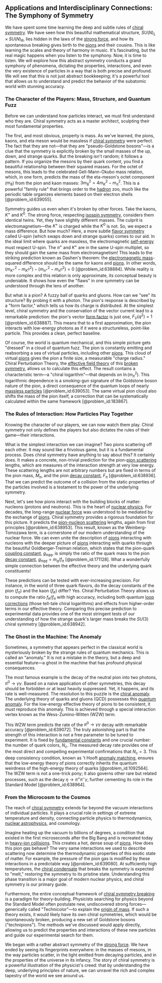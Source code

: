 ## Applications and Interdisciplinary Connections: The Symphony of Symmetry

We have spent some time learning the deep and subtle rules of [chiral symmetry](@article_id:141221). We have seen how this beautiful mathematical structure, $SU(N)_L \times SU(N)_R$, lies hidden in the laws of the [strong force](@article_id:154316), and how its spontaneous breaking gives birth to the [pions](@article_id:147429) and their cousins. This is like learning the scales and theory of harmony in music. It's fascinating, but the real magic happens when you listen to the symphony. Now, it is time to listen. We will explore how this abstract symmetry conducts a grand symphony of phenomena, dictating the properties, interactions, and even the very existence of particles in a way that is both precise and profound. We will see that this is not just abstract bookkeeping; it's a powerful tool that allows us to understand and predict the behavior of the subatomic world with stunning accuracy.

### The Character of the Players: Mass, Structure, and Quantum Fuzz

Before we can understand how particles interact, we must first understand who they are. Chiral symmetry acts as a master architect, sculpting their most fundamental properties.

The first, and most obvious, property is mass. As we've learned, the pions, kaons, and eta meson would be massless if [chiral symmetry](@article_id:141221) were perfect. The fact that they are not—that they are "pseudo-Goldstone bosons"—is a clue that the symmetry is explicitly broken by the small masses of the up, down, and strange quarks. But the breaking isn't random; it follows a pattern. If you organize the mesons by their quark content, you find a beautiful relationship between their squared masses. For the octet of mesons, this leads to the celebrated Gell-Mann-Okubo mass relation, which, in one form, predicts the mass of the eta-meson's octet component ($m_8$) from the pion and kaon masses: $3m_8^2 = 4m_K^2 - m_\pi^2$. This is a powerful "family rule" that brings order to the [hadron](@article_id:198315) zoo, much like the periodic table organizes elements based on their electron shells [@problem_id:639055].

Symmetry guides us even when it's broken by other forces. Take the kaons, $K^+$ and $K^0$. The strong force, respecting [isospin symmetry](@article_id:145569), considers them identical twins. Yet, they have slightly different masses. The culprit is electromagnetism—the $K^+$ is charged while the $K^0$ is not. So, we expect a mass difference. But how much? Here, a more subtle [flavor symmetry](@article_id:152357) called U-spin (which swaps down and strange quarks) comes to our aid. In the ideal limit where quarks are massless, the electromagnetic [self-energy](@article_id:145114) must respect U-spin. The $\pi^+$ and $K^+$ are in the same U-spin multiplet, so they should gain the same mass from electromagnetism! This leads to the striking prediction known as Dashen's theorem: the [electromagnetic mass](@article_id:265327)-squared difference should be the same for kaons and [pions](@article_id:147429). In other words, $(m_{K^+}^2 - m_{K^0}^2) - (m_{\pi^+}^2 - m_{\pi^0}^2) = 0$ [@problem_id:638884]. While reality is more complex and this relation is only approximate, its conceptual beauty is undeniable. It shows how even the "flaws" in one symmetry can be understood through the lens of another.

But what *is* a pion? A fuzzy ball of quarks and gluons. How can we "see" its structure? By probing it with a photon. The pion's response is described by a "form factor," which tells us how its charge is distributed. At the simplest level, chiral symmetry and the conservation of the vector current lead to a remarkable prediction: the pion's vector [form factor](@article_id:146096) is just one, $F_V(q^2) = 1$ [@problem_id:638887]. This means that to a first approximation, the pion interacts with low-energy photons as if it were a structureless, point-like particle. This provides a clean, perfect baseline.

Of course, the world is quantum mechanical, and this simple picture gets "dressed" in a cloud of quantum fuzz. The pion is constantly emitting and reabsorbing a sea of virtual particles, including other [pions](@article_id:147429). This cloud of virtual [pions](@article_id:147429) gives the pion a finite size, a measurable "charge radius." Chiral Perturbation Theory, the [effective field theory](@article_id:144834) of this [broken symmetry](@article_id:158500), allows us to calculate this effect. The result contains a characteristic term—a "chiral logarithm"—that depends on $\ln(m_\pi^2)$. This logarithmic dependence is a smoking-gun signature of the Goldstone boson nature of the pion, a direct consequence of the quantum loops of nearly [massless particles](@article_id:262930) [@problem_id:639053]. The same virtual pion cloud also shifts the mass of the pion itself, a correction that can be systematically calculated within the same framework [@problem_id:183867].

### The Rules of Interaction: How Particles Play Together

Knowing the character of our players, we can now watch them play. Chiral symmetry not only defines the players but also dictates the rules of their game—their interactions.

What is the simplest interaction we can imagine? Two pions scattering off each other. It may sound like a frivolous game, but it is a fundamental process. Does chiral symmetry have anything to say about this? It certainly does. It makes a concrete, non-trivial prediction for the pion-[pion scattering](@article_id:154471) lengths, which are measures of the interaction strength at very low energy. These scattering lengths are not arbitrary numbers but are fixed in terms of the pion mass, $M_\pi$, and the pion [decay constant](@article_id:149036), $F_\pi$ [@problem_id:638936]. That we can predict the outcome of a collision from the static properties of the particles involved is a testament to the power of the underlying symmetry.

Next, let's see how pions interact with the building blocks of matter: nucleons (protons and neutrons). This is the heart of [nuclear physics](@article_id:136167). For decades, the long-range [nuclear force](@article_id:153732) was understood to be mediated by the exchange of [pions](@article_id:147429). Chiral symmetry provides a rigorous foundation for this picture. It predicts the [pion-nucleon scattering](@article_id:157764) lengths, again from first principles [@problem_id:638953]. This result, known as the Weinberg-Tomozawa term, is a cornerstone of our modern understanding of the nuclear force. We can even unite the description of [pions](@article_id:147429) interacting with nucleons with the deeper picture of [pions](@article_id:147429) interacting with quarks through the beautiful Goldberger-Treiman relation, which states that the pion-quark [coupling constant](@article_id:160185), $g_{\pi qq}$, is simply the ratio of the quark mass to the pion [decay constant](@article_id:149036), $g_{\pi qq} = m_q / f_\pi$ [@problem_id:171128]. What a wonderfully simple connection between the effective theory and the underlying quark constituents!

These predictions can be tested with ever-increasing precision. For instance, in the world of three quark flavors, do the decay constants of the pion ($f_\pi$) and the kaon ($f_K$) differ? Yes. Chiral Perturbation Theory allows us to compute the ratio $f_K/f_\pi$ with high accuracy, including both quantum [loop corrections](@article_id:149656) (those tell-tale chiral logarithms) and effects from higher-order terms in our effective theory. Comparing this precise prediction to experimental data provides one of the most stringent tests of our understanding of how the strange quark's larger mass breaks the $SU(3)$ chiral symmetry [@problem_id:638942].

### The Ghost in the Machine: The Anomaly

Sometimes, a symmetry that appears perfect in the classical world is mysteriously broken by the strange rules of quantum mechanics. This is called an "anomaly." It is not a mistake in the theory, but a deep and essential feature—a ghost in the machine that has profound physical consequences.

The most famous example is the decay of the neutral pion into two photons, $\pi^0 \to \gamma\gamma$. Based on a naive application of other symmetries, this decay should be forbidden or at least heavily suppressed. Yet, it happens, and its rate is well-measured. The resolution to this puzzle is the [chiral anomaly](@article_id:141583). The underlying theory of quarks and gluons (QCD) possesses this [quantum anomaly](@article_id:146086). For the low-energy effective theory of pions to be consistent, it *must* reproduce this anomaly. This is achieved through a special interaction vertex known as the Wess-Zumino-Witten (WZW) term.

This WZW term predicts the rate of the $\pi^0 \to \gamma\gamma$ decay with remarkable accuracy [@problem_id:639072]. The truly astonishing part is that the strength of this interaction is not a free parameter to be tuned to experiment. It is fixed by [fundamental constants](@article_id:148280) and one crucial number: the number of quark colors, $N_c$. The measured decay rate provides one of the most direct and compelling experimental confirmations that $N_c = 3$. This deep consistency condition, known as 't Hooft [anomaly matching](@article_id:141857), ensures that the low-energy theory of pions correctly inherits the quantum weirdness of the high-energy theory of quarks [@problem_id:1092564]. The WZW term is not a one-trick pony; it also governs other rare but related processes, such as the decay $\eta \to \pi^+\pi^-\gamma$, further cementing its role in the Standard Model [@problem_id:638964].

### From the Microcosm to the Cosmos

The reach of [chiral symmetry](@article_id:141221) extends far beyond the vacuum interactions of individual particles. It plays a crucial role in settings of extreme temperature and density, connecting particle physics to thermodynamics, [nuclear astrophysics](@article_id:160521), and cosmology.

Imagine heating up the vacuum to billions of degrees, a condition that existed in the first microseconds after the Big Bang and is recreated today in [heavy-ion collisions](@article_id:160169). This creates a hot, dense soup of [pions](@article_id:147429). How does this pion gas behave? The very same interactions we used to describe scattering now determine the thermodynamic properties of this exotic state of matter. For example, the pressure of the pion gas is modified by these interactions in a predictable way [@problem_id:639080]. At sufficiently high temperatures, the [chiral condensate](@article_id:148229) that breaks the symmetry is expected to "melt," restoring the symmetry to its pristine state. Understanding this phase transition is a major goal of modern nuclear physics, and chiral symmetry is our primary guide.

Furthermore, the entire conceptual framework of [chiral symmetry breaking](@article_id:140372) is a paradigm for theory-building. Physicists searching for physics beyond the Standard Model often postulate new, undiscovered strong forces—generically called "Technicolor"—to explain the [origin of mass](@article_id:161258). If such a theory exists, it would likely have its own chiral symmetries, which would be spontaneously broken, producing a new set of Goldstone bosons ("technipions"). The methods we've discussed would apply directly, allowing us to predict the properties and interactions of these new particles and guide our experimental search for them.

We began with a rather abstract symmetry of the [strong force](@article_id:154316). We have ended by seeing its fingerprints everywhere: in the masses of mesons, in the way particles scatter, in the light emitted from decaying particles, and in the properties of the universe in its infancy. The story of chiral symmetry is a powerful illustration of the physicist's creed: that by understanding the deep, underlying principles of nature, we can unravel the rich and complex tapestry of the world we see around us.